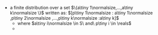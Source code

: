 - a finite distribution over a set $\{a\tiny 1\normalsize,...,a\tiny k\normalsize \}$ written as:
	$[p\tiny 1\normalsize : a\tiny 1\normalsize ,p\tiny 2\normalsize ,...,p\tiny k\normalsize :a\tiny k]$
	- where $a\tiny i\normalsize \in S\ and\ p\tiny i \in \reals$
	- 